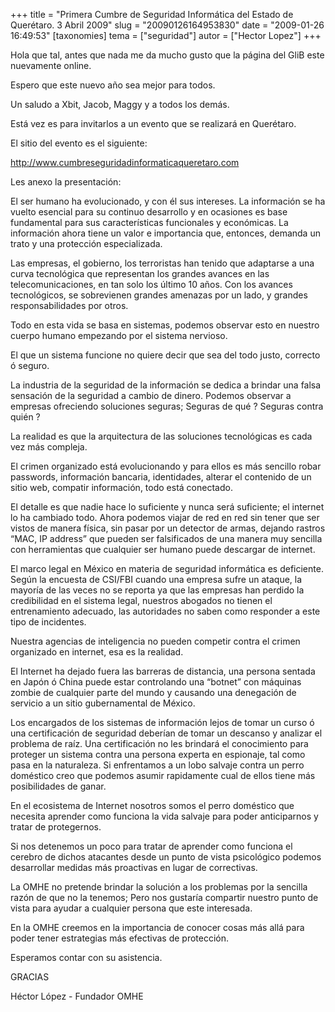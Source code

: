 +++
title = "Primera Cumbre de Seguridad Informática del Estado de Querétaro. 3 Abril 2009"
slug = "20090126164953830"
date = "2009-01-26 16:49:53"
[taxonomies]
tema = ["seguridad"]
autor = ["Hector Lopez"]
+++

Hola que tal, antes que nada me da mucho gusto que la página del GliB
este nuevamente online.

Espero que este nuevo año sea mejor para todos.

Un saludo a Xbit, Jacob, Maggy y a todos los demás.

Está vez es para invitarlos a un evento que se realizará en Querétaro.

El sitio del evento es el siguiente:

<a href="http://www.cumbreseguridadinformaticaqueretaro.com">http://www.cumbreseguridadinformaticaqueretaro.com</a>

<!-- more -->
Les anexo la presentación:

El ser humano ha evolucionado, y con él sus intereses. La información se
ha vuelto esencial para su continuo desarrollo y en ocasiones es base
fundamental para sus características funcionales y económicas. La
información ahora tiene un valor e importancia que, entonces, demanda un
trato y una protección especializada.

Las empresas, el gobierno, los terroristas han tenido que adaptarse a
una curva tecnológica que representan los grandes avances en las
telecomunicaciones, en tan solo los último 10 años. Con los avances
tecnológicos, se sobrevienen grandes amenazas por un lado, y grandes
responsabilidades por otros.

Todo en esta vida se basa en sistemas, podemos observar esto en nuestro
cuerpo humano empezando por el sistema nervioso.

El que un sistema funcione no quiere decir que sea del todo justo,
correcto ó seguro.

La industria de la seguridad de la información se dedica a brindar una
falsa sensación de la seguridad a cambio de dinero. Podemos observar a
empresas ofreciendo soluciones seguras; Seguras de qué ? Seguras contra
quién ?

La realidad es que la arquitectura de las soluciones tecnológicas es
cada vez más compleja.

El crimen organizado está evolucionando y para ellos es más sencillo
robar passwords, información bancaria, identidades, alterar el contenido
de un sitio web, compatir información, todo está conectado.

El detalle es que nadie hace lo suficiente y nunca será suficiente; el
internet lo ha cambiado todo. Ahora podemos viajar de red en red sin
tener que ser vistos de manera física, sin pasar por un detector de
armas, dejando rastros “MAC, IP address” que pueden ser falsificados de
una manera muy sencilla con herramientas que cualquier ser humano puede
descargar de internet.

El marco legal en México en materia de seguridad informática es
deficiente. Según la encuesta de CSI/FBI cuando una empresa sufre un
ataque, la mayoría de las veces no se reporta ya que las empresas han
perdido la credibilidad en el sistema legal, nuestros abogados no tienen
el entrenamiento adecuado, las autoridades no saben como responder a
este tipo de incidentes.

Nuestra agencias de inteligencia no pueden competir contra el crimen
organizado en internet, esa es la realidad.

El Internet ha dejado fuera las barreras de distancia, una persona
sentada en Japón ó China puede estar controlando una “botnet” con
máquinas zombie de cualquier parte del mundo y causando una denegación
de servicio a un sitio gubernamental de México.

Los encargados de los sistemas de información lejos de tomar un curso ó
una certificación de seguridad deberían de tomar un descanso y analizar
el problema de raíz. Una certificación no les brindará el conocimiento
para proteger un sistema contra una persona experta en espionaje, tal
como pasa en la naturaleza. Si enfrentamos a un lobo salvaje contra un
perro doméstico creo que podemos asumir rapidamente cual de ellos tiene
más posibilidades de ganar.

En el ecosistema de Internet nosotros somos el perro doméstico que
necesita aprender como funciona la vida salvaje para poder anticiparnos
y tratar de protegernos.

Si nos detenemos un poco para tratar de aprender como funciona el
cerebro de dichos atacantes desde un punto de vista psicológico podemos
desarrollar medidas más proactivas en lugar de correctivas.

La OMHE no pretende brindar la solución a los problemas por la sencilla
razón de que no la tenemos; Pero nos gustaría compartir nuestro punto de
vista para ayudar a cualquier persona que este interesada.

En la OMHE creemos en la importancia de conocer cosas más allá para
poder tener estrategias más efectivas de protección.

Esperamos contar con su asistencia.

GRACIAS

Héctor López - Fundador OMHE

